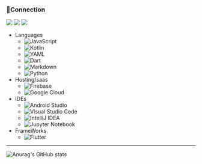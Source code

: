 
<!--
## Hi there 👋
**Kook-Dohyun/Kook-Dohyun** is a ✨ _special_ ✨ repository because its `README.md` (this file) appears on your GitHub profile.

Here are some ideas to get you started:

- 🔭 I’m currently working on ...
- 🌱 I’m currently learning ...
- 👯 I’m looking to collaborate on ...
- 🤔 I’m looking for help with ...
- 💬 Ask me about ...
- 📫 How to reach me: ...
- 😄 Pronouns: ...
- ⚡ Fun fact: ...
-->
### 🔌Connection
<p align="left">
  <span><a href="https://t.me/kookdh"><img src="https://img.shields.io/badge/Telegram-2CA5E0?style=flat-squeare&logo=telegram&logoColor=white"></a></span>
  <span><a href="mailto:tmdtnghghgh@gmail.com"><img src="https://img.shields.io/badge/Gmail-d14836?style=flat-square&logo=Gmail&logoColor=white&link=tmdtnghghgh@gmail.com"/></a></span>  
  <span><a href="mailto:rnrtmdtn1213@outlook.com"><img src="https://img.shields.io/badge/Microsoft_Outlook-0078D4?style=falt-square&logo=microsoft-outlook&logoColor=white"/></a></span>
</p>

- Languages
	- ![JavaScript](https://img.shields.io/badge/javascript-%23323330.svg?style=flat-square&logo=javascript&logoColor=%23F7DF1E)
	- ![Kotlin](https://img.shields.io/badge/kotlin-%237F52FF.svg?style=flat-square&logo=kotlin&logoColor=white)
	- ![YAML](https://img.shields.io/badge/yaml-%23ffffff.svg?style=flat-square&logo=yaml&logoColor=151515)
	- ![Dart](https://img.shields.io/badge/dart-%230175C2.svg?style=flat-square&logo=dart&logoColor=white)
	- ![Markdown](https://img.shields.io/badge/markdown-%23000000.svg?style=flat-square&logo=markdown&logoColor=white)
	- ![Python](https://img.shields.io/badge/python-3670A0?style=flat-square&logo=python&logoColor=ffdd54)
- Hosting/saas
	- ![Firebase](https://img.shields.io/badge/firebase-%23039BE5.svg?style=flat-square&logo=firebase)
	- ![Google Cloud](https://img.shields.io/badge/GoogleCloud-%234285F4.svg?style=flat-square&logo=google-cloud&logoColor=white)
- IDEs
	- ![Android Studio](https://img.shields.io/badge/android%20studio-346ac1?style=flat-square&logo=android%20studio&logoColor=white)
	- ![Visual Studio Code](https://img.shields.io/badge/Visual%20Studio%20Code-0078d7.svg?logo=visual-studio-code&logoColor=white)
	- ![IntelliJ IDEA](https://img.shields.io/badge/IntelliJIDEA-000000.svg?style=flat-square&logo=intellij-idea&logoColor=white)
	- ![Jupyter Notebook](https://img.shields.io/badge/jupyter-%23FA0F00.svg?style=flat-square&logo=jupyter&logoColor=white)
- FrameWorks
	-  ![Flutter](https://img.shields.io/badge/Flutter-%2302569B.svg?style=flat-square&logo=Flutter&logoColor=white)
  
---
![Anurag's GitHub stats](https://github-readme-stats.vercel.app/api?username=Kook-Dohyun&show_icons=true&theme=cobalt&hide_issues=True&hide_border=True&bg_color=00000000)
 

